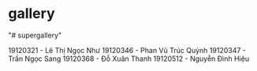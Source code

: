 # gallery
"# supergallery" 

19120321 - Lê Thị Ngọc Như
19120346 - Phan Vũ Trúc Quỳnh
19120347 - Trần Ngọc Sang
19120368 - Đỗ Xuân Thanh
19120512 - Nguyễn Đình Hiệu
